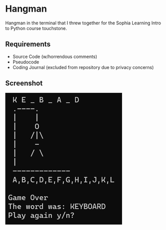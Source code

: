 # Hangman

Hangman in the terminal that I threw together for the Sophia Learning Intro to Python course touchstone.

## Requirements

- Source Code (w/horrendous comments)
- Pseudocode
- Coding Journal (excluded from repository due to privacy concerns)

## Screenshot
![screenshot](screenshots/gameover.png)
